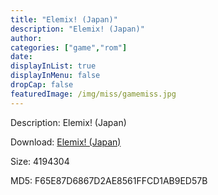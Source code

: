 ```yaml
---
title: "Elemix! (Japan)"
description: "Elemix! (Japan)"
author: 
categories: ["game","rom"]
date: 
displayInList: true
displayInMenu: false
dropCap: false
featuredImage: /img/miss/gamemiss.jpg
---
```


Description: Elemix! (Japan)

Download: <a style="text-decoration:underline;" href="https://mega.nz/#!KHIgwI5R!-VaPtO4q252KIsW-ilghOmNaac5wQe94W3VEY6dqoY0" target = "_blank" rel = "nofollow" > Elemix! (Japan)</a>

Size: 4194304

MD5: F65E87D6867D2AE8561FFCD1AB9ED57B

